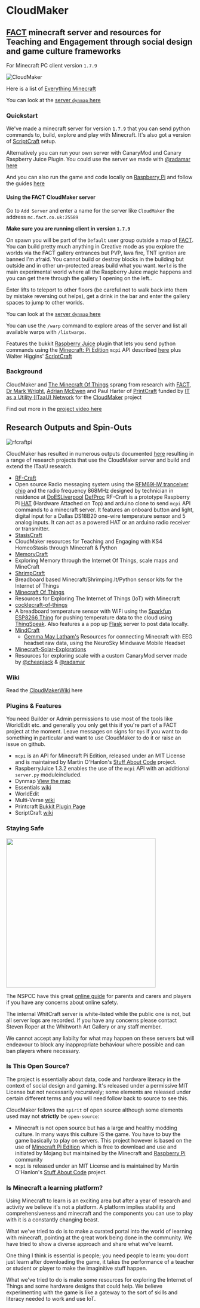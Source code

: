 # CloudMaker

## [FACT](http://fact.co.uk) minecraft server and resources for Teaching and Engagement through social design and game culture frameworks

For Minecraft PC client version `1.7.9` 

![CloudMaker](https://github.com/cheapjack/cheapjack.github.io/blob/master/tumblr_files/Cloudmaker.png)

Here is a list of [Everything Minecraft](http://cheapjack.github.io/EverythingMinecraft)

You can look at the [server `dynmap` here](http://89.34.96.47:8125/)

### Quickstart

We've made a minecraft server for version `1.7.9` that you can send python commands to, build, explore and play with Minecraft. It's also got a version of [ScriptCraft](http://scriptcraftjs.org/) setup.

Alternatively you can run your own server with CanaryMod and Canary Raspberry Juice Plugin. You could use the server we made with [@radamar](https://twitter.com/@radamar) [here](https://github.com/radames/Minecraft-Solar-Explorations/tree/atomic)

And you can also run the game and code locally on [Raspberry Pi](http://pi.minecraft.net/) and follow the guides [here](https://www.raspberrypi.org/learning/getting-started-with-minecraft-pi/)

#### Using the FACT CloudMaker server

Go to `Add Server` and enter a name for the server like `CloudMaker` the address `mc.fact.co.uk:25589`

**Make sure you are running client in version `1.7.9`**

On spawn you will be part of the `Default` user group outside a map of [FACT](http://fact.co.uk/). You can build pretty much anything in Creative mode as you explore the worlds via the FACT gallery entrances but PVP, lava fire, TNT ignition are banned I'm afraid. You cannot build or destroy blocks in the building but outside and in other un-protected areas build what you want. `World` is the main experimental world where all the Raspberry Juice magic happens and you can get there through the gallery 1 opening on the left..

Enter lifts to teleport to other floors (be careful not to walk back into them by mistake reversing out helps), get a drink in the bar and enter the gallery spaces to jump to other worlds.

You can look at the [server `dynmap` here](http://89.34.96.47:8125/)

You can use the `/warp` command to explore areas of the server and list all available warps with `/listwarps`.

Features the bukkit [Raspberry Juice](https://github.com/martinohanlon/CanaryRaspberryJuice) plugin that lets you send python commands using the [Minecraft: Pi Edition](http://pi.minecraft.net/) `mcpi` API described [here](https://github.com/martinohanlon/Minecraft-Pi-API)  plus Walter Higgins' [ScriptCraft](https://github.com/walterhiggins/ScriptCraft)

### Background

CloudMaker and [The Minecraft Of Things](http://minecraftofthings.tumblr.com) sprang from research with [FACT](http://fact.co.uk/), [Dr Mark Wright](https://twitter.com/dr_mark_wright), [Adrian McEwen](http://www.mcqn.com/) and Paul Harter of [PrintCraft](http://www.printcraft.org/) funded by [IT as a Utility (ITaaU) Network](http://www.itutility.ac.uk) for the [CloudMaker](http://www.fact.co.uk/projects/cloudmaker-making-minecraft-real.aspx) project

Find out more in the [project video here](https://vimeo.com/92258008)

## Research Outputs and Spin-Outs

![rfcraftpi](https://cloud.githubusercontent.com/assets/128456/11501525/b5ac718a-982c-11e5-957e-e393b6b7c2ae.png)

CloudMaker has resulted in numerous outputs documented [here](http://cheapjack.github.io/EverythingMinecraft) resulting in a range of research projects that use the CloudMaker server and build and extend the ITaaU research.

 * [RF-Craft](https://github.com/cheapjack/RF-Craft)
  * Open source Radio messaging system using the [RFM69HW tranceiver chip](https://lowpowerlab.com/shop/rfm69hw) and the radio frequency 868MHz designed by technician in residence at [DoESLiverpool](http://doesliverpool.com) [DefProc](http://www.deferredprocrastination.co.uk/) RF-Craft is a prototype Raspberry Pi [HAT](https://github.com/raspberrypi/hats) (Hardware Attached on Top) and arduino clone to send `mcpi` API  commands to a minecraft server. It features an onboard button and light, digital input for a Dallas DS18B20 one-wire temperature sensor and 5 analog inputs. It can act as a powered HAT or an arduino radio receiver or transmitter.
 * [StasisCraft](https://github.com/cheapjack/StasisCraft)
  * CloudMaker resources for Teaching and Engaging with KS4 HomeoStasis through Minecraft & Python
 * [MemoryCraft](https://github.com/cheapjack/MemoryCraft)
  * Exploring Memory through the Internet Of Things, scale maps and MineCraft
 * [ShrimpCraft](https://github.com/cheapjack/ShrimpCraft)
  * Breadboard based Minecraft/Shrimping.It/Python sensor kits for the Internet of Things
 * [Minecraft Of Things](https://github.com/cheapjack/MoT)
  * Resources for Exploring The Internet of Things (IoT) with Minecraft 
 * [cocklecraft-of-things](https://github.com/mcqn/cocklecraft-of-things)
  * A breadboard temperature sensor with WiFi using the [Sparkfun ESP8266 Thing](https://www.sparkfun.com/products/13231) for pushing temperature data to the cloud using [ThingSpeak](https://thingspeak.com/). Also features a a pop up [Flask](http://flask.pocoo.org/) server to post data locally.   
 * [MindCraft](https://github.com/cheapjack/MindCraft)
   * [Gemma May Latham's](http://gemmamaylatham.co.uk/) Resources for connecting Minecraft with EEG headset raw data, using the NeuroSky Mindwave Mobile Headset 
 * [Minecraft-Solar-Explorations](https://github.com/radames/Minecraft-Solar-Explorations)
  * Resources for exploring scale with a custom CanaryMod server made by [@cheapjack](https://twitter.com/cheapjack) & [@radamar](https://twitter.com/cheapjack)

### Wiki

Read the [CloudMakerWiki](https://github.com/cheapjack/CloudMaker/wiki) here

### Plugins & Features

You need Builder or Admin permissions to use most of the tools like WorldEdit etc. and generally you only get this if you're part of a FACT project at the moment. Leave messages on signs for `Ops` if you want to do something in particular and want to use CloudMaker to do it or raise an issue on github.

 * `mcpi` is an API for Minecraft Pi Edition, released under an MIT License and is maintained by Martin O'Hanlon's [Stuff About Code](http://www.stuffaboutcode.com/p/minecraft.html) project.
 * RaspberryJuice 1.3.2 enables the use of the `mcpi` API with an additional `server.py` moduleincluded.
 * Dynmap  [View the map](http://mc.fact.co.uk:8124)
 * Essentials [wiki](wiki.mc-ess.net)
 * WorldEdit
 * Multi-Verse [wiki](https://github.com/Multiverse/Multiverse-Core/wiki/basics)
 * Printcraft [Bukkit Plugin Page](http://dev.bukkit.org/bukkit-plugins/printbot/)
 * ScriptCraft [wiki](https://github.com/walterhiggins/ScriptCraft/blob/master/docs/YoungPersonsGuideToProgrammingMinecraft.md)

### Staying Safe

<img src="https://www.nspcc.org.uk/globalassets/blocks/about-us/our-partners/o2/o2-partnership/minecraft-cta-v4.png?width=400&mode=crop&anchor=middlecenter" width="400">

The NSPCC have this great [online guide](https://www.nspcc.org.uk/preventing-abuse/keeping-children-safe/online-safety/minecraft-a-parents-guide) for parents and carers and players if you have any concerns about online safety.

The internal WhitCraft server is white-listed while the public one is not, but all server logs are recorded. If you have any concerns please contact Steven Roper at the Whitworth Art Gallery or any staff member.

We cannot accept any liabilty for what may happen on these servers but will endeavour to block any inappropriate behaviour where possible and can ban players where necessary.


### Is This Open Source?

The project is essentially about data, code and hardware literacy in the context of social design and gaming. It's released under a permissive MIT License but not necessarily recursively; some elements are released under certain different terms and you will need follow back to source to see this.

CloudMaker follows the `spirit` of open source although some elements used may not **strictly** be `open-source`: 

 * Minecraft is not open source but has a large and healthy modding culture. In many ways this culture IS the game. You have to buy the game basically to play on servers. This project however is based on the use of [Minecraft Pi Edition](http://pi.minecraft.net/?page_id=14) which is free to download and use and initiated by Mojang but maintained by the Minecraft and [Raspberry Pi](http://elinux.org/RPi_Hub) community
 * `mcpi` is released under an MIT License and is maintained by Martin O'Hanlon's [Stuff About Code](http://www.stuffaboutcode.com/p/minecraft.html) project.

### Is Minecraft a learning platform?

Using Minecraft to learn is an exciting area but after a year of research and activity we believe it's not a platform. A platform implies stability and comprehensiveness and minecraft and the components you can use to play with it is a constantly changing beast.

What we've tried to do is to make a curated portal into the world of learning  with minecraft, pointing at the great work being done in the community. We have tried to show a diverse approach and share what we've learnt.

One thing I think is essential is people; you need people to learn: you dont just learn after downloading the game, it takes the performance of a teacher or student or player to make the imaginitive stuff happen.

What we've tried to do is make some resources for exploring the Internet of Things and some hardware designs that could help. We believe experimenting with the game is like a gateway to the sort of skills and literacy needed to work and use IoT.
 

